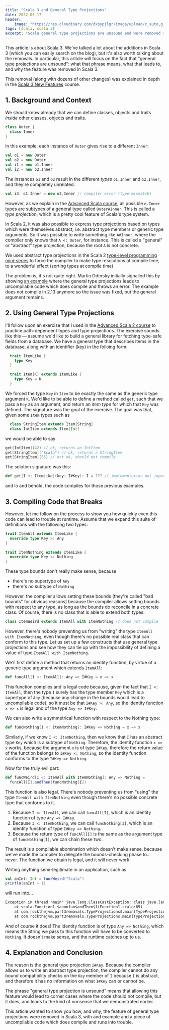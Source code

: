 ```yaml
---
title: "Scala 3 and General Type Projections"
date: 2022-05-17
header:
    image: "https://res.cloudinary.com/dkoypjlgr/image/upload/c_auto,g_auto,h_300,w_1200/f_auto/q_auto:eco/v1715952116/blog_cover_large_phe6ch.jpg"
tags: [scala, scala 3]
excerpt: "Scala general type projections are unsound and were removed in Scala 3 - what do you mean?"
---
```


This article is about Scala 3. We've talked a lot about the additions in Scala 3 (which you can easily search on the blog), but it's also worth talking about the removals. In particular, this article will focus on the fact that "general type projections are unsound": what that phrase means, what that leads to, and why the feature was removed in Scala 3.

This removal (along with dozens of other changes) was explained in depth in the [Scala 3 New Features](https://rockthejvm.com/p/scala-3-new-features) course.

## 1. Background and Context

We should know already that we can define classes, objects and traits _inside_ other classes, objects and traits.

```scala
class Outer {
  class Inner
}
```

In this example, each instance of `Outer` gives rise to a different `Inner`:

```scala
val o1 = new Outer
val o2 = new Outer
val i1 = new o1.Inner
val i2 = new o2.Inner
```

The instances `o1` and `o2` result in the different _types_ `o1.Inner` and `o2.Inner`, and they're completely unrelated.

```scala
val i3: o1.Inner = new o2.Inner // compiler error (type mismatch)
```

However, as we explain in the [Advanced Scala course](https://rockthejvm.com/p/advanced-scala), all possible `o.Inner` types are subtypes of a general type called `Outer#Inner`. This is called a _type projection_, which is a pretty cool feature of Scala's type system.

In Scala 2, it was also possible to express type projections based on types which were themselves abstract, i.e. abstract type members or generic type arguments. So it was possible to write something like `A#Inner`, where the compiler only knows that `A <: Outer`, for instance. This is called a "general" or "abstract" type projection, because the root `A` is not concrete.

We used abstract type projections in the Scala 2 [type-level programming mini-series](/type-level-programming-part-1/) to force the compiler to make type resolutions at compile time, to a wonderful effect (sorting types at compile time)

The problem is, it's not quite right. Martin Odersky initially signalled this by showing [an example](https://github.com/lampepfl/dotty/issues/1050) where the general type projections leads to uncompilable code which does compile and throws an error. The example does not compile in 2.13 anymore so the issue was fixed, but the general argument remains.

## 2. Using General Type Projections

I'll follow upon an exercise that I used in the [Advanced Scala 2 course](https://rockthejvm.com/p/scala-advanced-old) to practice path-dependent types and type projections. The exercise sounds like this &mdash; assume we'd like to build a general library for fetching type-safe fields from a database. We have a general type that describes items in the database, along with an identifier (key) in the folloing form:

```scala
  trait ItemLike {
    type Key
  }

  trait Item[K] extends ItemLike {
    type Key = K
  }
```

We forced the type `Key` in `Item` to be exactly the same as the generic type argument `K`. We'd like to be able to define a method called `get`, such that we pass a `Key` as an argument, and return an _item type_ for which that `Key` was defined. The signature was the goal of the exercise. The goal was that, given some `Item` types such as

```scala
  class StringItem extends Item[String]
  class IntItem extends Item[Int]
```

we would be able to say

```scala
get[IntItem](42) // ok, returns an IntItem
get[StringItem]("Scala") // ok, returns a StringItem
get[StringItem](55) // not ok, should not compile
```

The solution signature was this:

```scala
def get[I <: ItemLike](key: I#Key): I = ??? // implementation not important (and also impossible without some other info)
```

and lo and behold, the code compiles for those previous examples.

## 3. Compiling Code that Breaks

However, let me follow on the process to show you how quickly even this code can lead to trouble at runtime. Assume that we expand this suite of definitions with the following two types:

```scala
trait ItemAll extends ItemLike {
  override type Key >: Any
}

trait ItemNothing extends ItemLike {
  override type Key <: Nothing
}
```

These type bounds don't really make sense, because
- there's no supertype of `Any`
- there's no subtype of `Nothing`

However, the compiler allows setting these bounds (they're called "bad bounds" for obvious reasons) because the compiler allows setting bounds with respect to any type, as long as the bounds do reconcile in a concrete class. Of course, there is no class that is able to extend both types:

```scala
class ItemWeird extends ItemAll with ItemNothing // does not compile
```

However, there's nobody preventing us from "writing" the type `ItemAll with ItemNothing`, even though there's no possible real class that can conform to this type. Let us set up a few constructs that use general type projections and see how they can tie up with the impossibility of defining a value of type `ItemAll with ItemNothing`.

We'll first define a method that returns an identity function, by virtue of a generic type argument which extends `ItemAll`:

```scala
def funcAll[I <: ItemAll]: Any => I#Key = x => x
```

This function compiles and is legal code because, given the fact that `I <: ItemAll`, then the type `I` surely has the type member `Key` which is a supertype of `Any` (because any change in the bounds would lead to uncompilable code), so it must be that `I#Key >: Any`, so the identity function `x => x` is legal and of the type `Any => I#Key`.

We can also write a symmetrical function with respect to the Nothing type:

```scala
def funcNothing[I <: ItemNothing]: I#Key => Nothing = x => x
```

Similarly, if we know `I <: ItemNothing`, then we know that `I` has an abstract type `Key` which is a subtype of `Nothing`. Therefore, the identity function `x => x` works, because the argument `x` is of type `I#Key`, therefore the return value of the function belongs to `I#Key <: Nothing`, so the identity function conforms to the type `I#Key => Nothing`.

Now for the truly evil part:

```scala
def funcWeird[I <: ItemAll with ItemNothing]: Any => Nothing =
  funcAll[I].andThen(funcNothing[I])
```

This function is also legal. There's nobody preventing us from "using" the type `ItemAll with ItemNothing` even though there's no possible concrete type that conforms to it.
1. Because `I <: ItemAll`, we can call `funcAll[I]`, which is an identity function of type `Any => I#Key`.
2. Because `I <: ItemNothing`, we can call `funcNothing[I]`, which is an identity function of type `I#Key => Nothing`.
3. Because the return type of `funcAll[I]` is the same as the argument type of `funcNothing[I]`, we can chain these two.

The result is a compilable abomination which doesn't make sense, because we've made the compiler to delegate the bounds-checking phase to... never. The function we obtain is legal, and it will never work.

Writing anything semi-legitimate in an application, such as

```scala
val anInt: Int = funcWeird("Scala")
println(anInt + 1)
```

will run into...

```txt
Exception in thread "main" java.lang.ClassCastException: class java.lang.String cannot be cast to class scala.runtime.Nothing$ (java.lang.String is in module java.base of loader 'bootstrap'; scala.runtime.Nothing$ is in unnamed module of loader 'app')
	at scala.Function1.$anonfun$andThen$1(Function1.scala:85)
	at com.rockthejvm.part3removals.TypeProjections$.main(TypeProjections.scala:39)
	at com.rockthejvm.part3removals.TypeProjections.main(TypeProjections.scala)
```

And of course it does! The identity function is of type `Any => Nothing`, which means the String we pass to this function will have to be converted to `Nothing`. It doesn't make sense, and the runtime catches up to us.

## 4. Explanation and Conclusion

The reason is the general type projection `I#Key`. Because the compiler allows us to write an abstract type projection, the compiler cannot do any bound compatibility checks on the `Key` member of `I` because `I` is abstract, and therefore it has no information on what `I#Key` can or cannot be.

The phrase "general type projection is unsound" means that allowing this feature would lead to corner cases where the code should not compile, but it does, and leads to the kind of nonsense that we demonstrated earlier.

This article wanted to show you how, and why, the feature of general type projections were removed in Scala 3, with and example and a piece of uncompilable code which does compile and runs into trouble.
